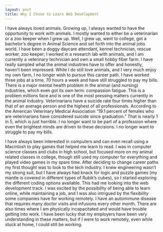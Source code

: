 ```yaml
---
layout: post
title: Why I Chose to Learn Web Development
---
```


I have always loved animals. Growing up, I always wanted to have the opportunity to work with animals. I mostly wanted to either be a veterinarian or a zoo keeper when I grew up. Well, I grew up, went to college, got a bachelor’s degree in Animal Science and set forth into the animal jobs world.  I have been a doggy daycare attendant, kennel technician, rescue worker, zoo keeper; I worked in a research lab with animals, and I am currently a veterinary technician and own a small hobby fiber farm.  I have really sampled what the animal industries have to offer and honestly, haven’t been impressed. While I do still love animals, and I very much enjoy my own farm, I no longer wish to pursue this career path.  I have worked three jobs at a time, 70 hours a week and have still struggled to pay my bills. There is a major mental health problem in the animal (and nursing) industries, which even got its own term: compassion fatigue. This is a problem millions face and is one of the most pressing matters currently in the animal industry. Veterinarians have a suicide rate four times higher than that of an average person and the highest of all professionals. According to the American Veterinary Medical Association “19.1 percent of females who are veterinarians have considered suicide since graduation.” That is nearly 1 in 5, which is just horrible. I no longer want to be part of a profession where even the brightest minds are driven to these decisions. I no longer want to struggle to pay my bills. 

I have always been interested in computers and can even recall using a Macintosh to play games that helped me learn to read. I was in computer science classes and clubs in high school, but focused more on my animal related classes in college, though still used my computer for everything and played video games in my spare time. After deciding to change career paths my first thought was to look to the tech industry. I knew engineering wasn’t my strong suit, but I have always had knack for logic and puzzle games (my mantle is covered in different types of Rubik’s cubes), so I started exploring the different coding options available. This had me looking into the web development track. I was excited by the possibility of being able to learn online, while maintaining a job, and I was also intrigued by the flexibility some companies have for working remotely. I have an autoimmune disease that requires many doctor visits and infusions every other month. There are also times where I am physically incapacitated and would have trouble getting into work. I have been lucky that my employers have been very understanding in these matters, but if I were to work remotely, even while stuck at home, I could still be working.


